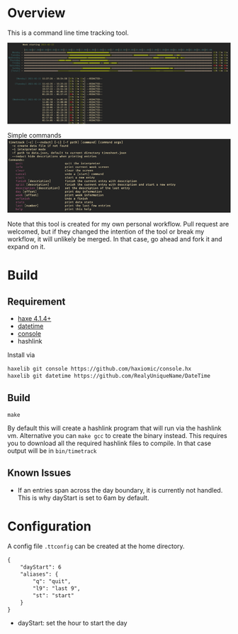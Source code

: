 # Overview

This is a command line time tracking tool.

![heatmap](https://github.com/ZwodahS/timetrack/blob/master/img/heatmap.png)

Simple commands
![commands](https://github.com/ZwodahS/timetrack/blob/master/img/commands.png)

Note that this tool is created for my own personal workflow.
Pull request are welcomed, but if they changed the intention of the tool or break my workflow, it will unlikely be merged.
In that case, go ahead and fork it and expand on it.

# Build

## Requirement

- [haxe 4.1.4+](https://haxe.org/download/version/4.1.4/)
- [datetime](https://github.com/RealyUniqueName/DateTime)
- [console](https://github.com/haxiomic/console.hx)
- hashlink

Install via
```
haxelib git console https://github.com/haxiomic/console.hx
haxelib git datetime https://github.com/RealyUniqueName/DateTime
```

## Build

```
make
```
By default this will create a hashlink program that will run via the hashlink vm.
Alternative you can `make gcc` to create the binary instead.
This requires you to download all the required hashlink files to compile.
In that case output will be in `bin/timetrack`

## Known Issues

- If an entries span across the day boundary, it is currently not handled. This is why dayStart is set to 6am by default.

# Configuration

A config file `.ttconfig` can be created at the home directory.

```
{
    "dayStart": 6
    "aliases": {
        "q": "quit",
        "l9": "last 9",
        "st": "start"
    }
}
```

- dayStart: set the hour to start the day

